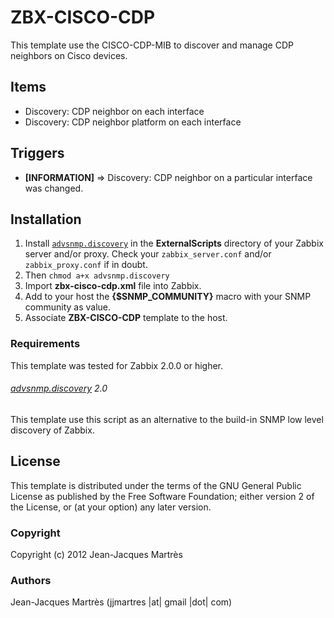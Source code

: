 ZBX-CISCO-CDP
==============

This template use the CISCO-CDP-MIB to discover and manage CDP neighbors on Cisco devices.

Items
-----

  * Discovery: CDP neighbor on each interface
  * Discovery: CDP neighbor platform on each interface

Triggers
--------

  * **[INFORMATION]** => Discovery: CDP neighbor on a particular interface was changed.

Installation
------------

1. Install [`advsnmp.discovery`](https://github.com/simonkowallik/Zabbix-Addons/tree/master/advsnmp.discovery) in the **ExternalScripts** directory of your Zabbix server and/or proxy. Check your `zabbix_server.conf` and/or `zabbix_proxy.conf` if in doubt.
2. Then `chmod a+x advsnmp.discovery`
4. Import **zbx-cisco-cdp.xml** file into Zabbix.
5. Add to your host the **{$SNMP_COMMUNITY}** macro with your SNMP community as value.
6. Associate **ZBX-CISCO-CDP** template to the host.
 
### Requirements

This template was tested for Zabbix 2.0.0 or higher.

###### [advsnmp.discovery](https://github.com/simonkowallik/Zabbix-Addons/tree/master/advsnmp.discovery) 2.0

This template use this script as an alternative to the build-in SNMP low level discovery of Zabbix.

License
-------

This template is distributed under the terms of the GNU General Public License as published by the Free Software Foundation; either version 2 of the License, or (at your option) any later version.

### Copyright

  Copyright (c) 2012 Jean-Jacques Martrès

### Authors
  
  Jean-Jacques Martrès
  (jjmartres |at| gmail |dot| com)

